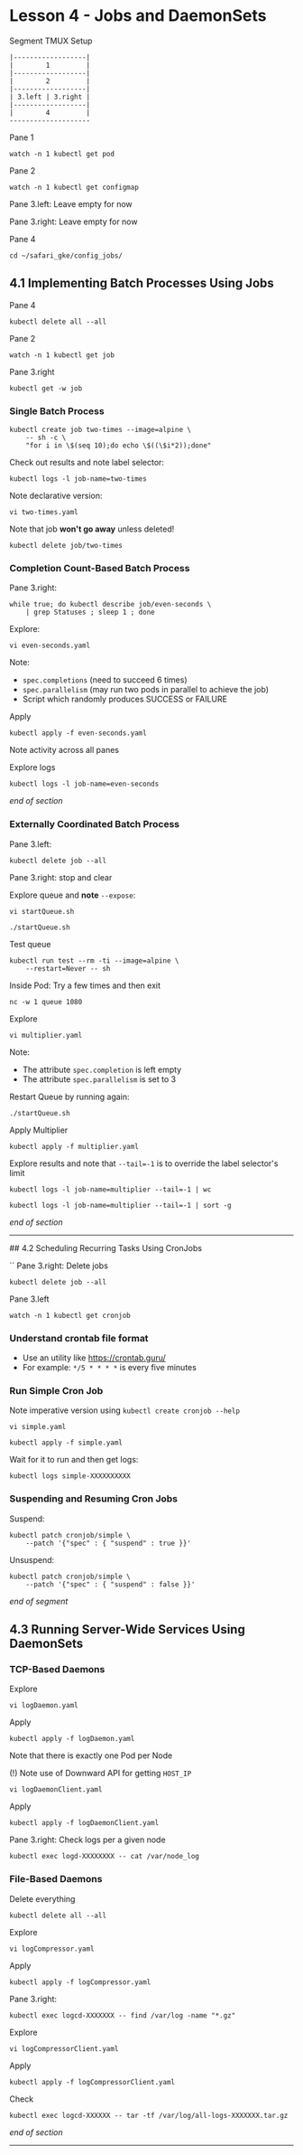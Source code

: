 # Lesson 4 - Jobs and DaemonSets

Segment TMUX Setup

```
|------------------|
|        1         |
|------------------|
|        2         |
|------------------|
| 3.left | 3.right | 
|------------------|
|        4         |
--------------------
```

Pane 1

```
watch -n 1 kubectl get pod
```

Pane 2

```
watch -n 1 kubectl get configmap
```

Pane 3.left: Leave empty for now

Pane 3.right: Leave empty for now

Pane 4

```
cd ~/safari_gke/config_jobs/
```

## 4.1 Implementing Batch Processes Using Jobs

Pane 4

```
kubectl delete all --all
```

Pane 2

```
watch -n 1 kubectl get job
```

Pane 3.right

```
kubectl get -w job
```

### Single Batch Process

```
kubectl create job two-times --image=alpine \
    -- sh -c \
    "for i in \$(seq 10);do echo \$((\$i*2));done"
```

Check out results and note label selector:

```
kubectl logs -l job-name=two-times
```

Note declarative version:

```
vi two-times.yaml
```

Note that job **won't go away** unless deleted!

```
kubectl delete job/two-times
```

### Completion Count-Based Batch Process

Pane 3.right:

```
while true; do kubectl describe job/even-seconds \
    | grep Statuses ; sleep 1 ; done
```

Explore:

```
vi even-seconds.yaml
```

Note:

* `spec.completions` (need to succeed 6 times)
* `spec.parallelism` (may run two pods in parallel to achieve the job)
* Script which randomly produces SUCCESS or FAILURE

Apply

```
kubectl apply -f even-seconds.yaml
```

Note activity across all panes

Explore logs

```
kubectl logs -l job-name=even-seconds 
```

_end of section_

### Externally Coordinated Batch Process


Pane 3.left:

```
kubectl delete job --all
```

Pane 3.right: stop and clear

Explore queue and **note** `--expose`:

```
vi startQueue.sh
```

```
./startQueue.sh
```

Test queue

```
kubectl run test --rm -ti --image=alpine \
    --restart=Never -- sh
```

Inside Pod: Try a few times and then exit

```
nc -w 1 queue 1080
```

Explore 

```
vi multiplier.yaml
```

Note:

* The attribute `spec.completion` is left empty
* The attribute `spec.parallelism` is set to 3


Restart Queue by running again:

```
./startQueue.sh
```

Apply Multiplier

```
kubectl apply -f multiplier.yaml
```

Explore results and note that `--tail=-1` is to override the label selector's limit

```
kubectl logs -l job-name=multiplier --tail=-1 | wc
```

```
kubectl logs -l job-name=multiplier --tail=-1 | sort -g
```

_end of section_

---



## 4.2 Scheduling Recurring Tasks Using CronJobs

``
Pane 3.right: Delete jobs

```
kubectl delete job --all
```

Pane 3.left

```
watch -n 1 kubectl get cronjob
```

### Understand crontab file format

* Use an utility like https://crontab.guru/
* For example: `*/5 * * * *` is every five minutes

### Run Simple Cron Job

Note imperative version using `kubectl create cronjob --help`

```
vi simple.yaml
```

```
kubectl apply -f simple.yaml
```

Wait for it to run and then get logs:

```
kubectl logs simple-XXXXXXXXXX
```


### Suspending and Resuming Cron Jobs

Suspend:

```
kubectl patch cronjob/simple \
    --patch '{"spec" : { "suspend" : true }}'
```

Unsuspend:

```
kubectl patch cronjob/simple \
    --patch '{"spec" : { "suspend" : false }}'
```

_end of segment_



## 4.3 Running Server-Wide Services Using DaemonSets

### TCP-Based Daemons

Explore

```
vi logDaemon.yaml
```

Apply

```
kubectl apply -f logDaemon.yaml
```

Note that there is exactly one Pod per Node

(!) Note use of Downward API for getting `HOST_IP`

```
vi logDaemonClient.yaml
```

Apply

```
kubectl apply -f logDaemonClient.yaml
```

Pane 3.right: Check logs per a given node

```
kubectl exec logd-XXXXXXXX -- cat /var/node_log
```

### File-Based Daemons

Delete everything

```
kubectl delete all --all
```

Explore 

```
vi logCompressor.yaml
```

Apply

```
kubectl apply -f logCompressor.yaml
```

Pane 3.right:

```
kubectl exec logcd-XXXXXXX -- find /var/log -name "*.gz"
```

Explore 

```
vi logCompressorClient.yaml
```

Apply

```
kubectl apply -f logCompressorClient.yaml
```

Check

```
kubectl exec logcd-XXXXXX -- tar -tf /var/log/all-logs-XXXXXXX.tar.gz
```

_end of section_

---











